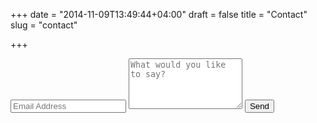 +++
date = "2014-11-09T13:49:44+04:00"
draft = false
title = "Contact"
slug = "contact"

+++

<div class="py2">
  <form action="//formspree.io/your@email.address" method="POST" class="form-stacked form-light">
    <input type="text" name="email" class="input mobile-block" placeholder="Email Address">
    <textarea type="text" name="content" class="input mobile-block" rows="5" placeholder="What would you like to say?"></textarea>
    <input type="submit" class="button button-blue button-big mobile-block" value="Send">
  </form>
</div>
